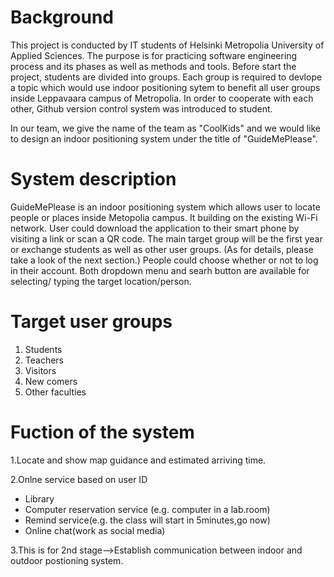 Background
===========
This project is conducted by IT students of Helsinki Metropolia University of Applied Sciences. The purpose is for practicing software engineering process and its phases as well as methods and tools. Before start the project, students are divided into groups. Each group is required to devlope a topic which would use indoor positioning sytem to benefit all user groups inside Leppavaara campus of Metropolia. In order to cooperate with each other, Github version control system was introduced to student.

In our team, we give the name of the team as "CoolKids" and we would like to design an indoor positioning system under the title of "GuideMePlease".  

System description
==================

GuideMePlease is an indoor positioning system which allows user to locate people or places inside Metopolia campus. It building on the existing Wi-Fi network. User could download the application to their smart phone by visiting a link or scan a QR code. The main target group will be the first year or exchange students as well as other user groups. (As for details, please take a look of the next section.) People could choose whether or not to log in their account.  Both dropdown menu and searh button are available for selecting/ typing the target location/person.  

Target user groups 
==================

1. Students
2. Teachers
3. Visitors
4. New comers
5. Other faculties


Fuction of the system
=====================

1.Locate and show map guidance and estimated arriving time.

2.Onlne service based on user ID 

* Library 
* Computer reservation service (e.g. computer in a lab.room)
* Remind service(e.g. the class will start in 5minutes,go now)
* Online chat(work as social media)

3.This is for 2nd stage-->Establish communication between indoor and outdoor postioning system.

